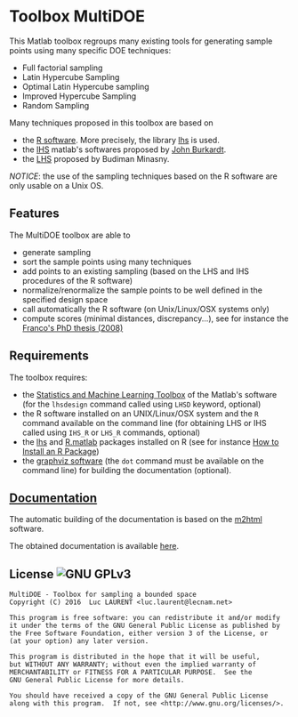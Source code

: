 Toolbox MultiDOE
=======

This Matlab toolbox regroups many existing tools for generating sample points using many specific DOE techniques:

* Full factorial sampling
* Latin Hypercube Sampling 
* Optimal Latin Hypercube sampling
* Improved Hypercube Sampling
* Random Sampling

Many techniques proposed in this toolbox are based on 

* the [R software](https://cran.r-project.org/). More precisely, the library [lhs](https://cran.r-project.org/web/packages/lhs/index.html) is used. 
* the [IHS](https://people.sc.fsu.edu/~jburkardt/m_src/ihs/ihs.html) matlab's softwares proposed by [John Burkardt](http://people.sc.fsu.edu/~jburkardt/).
* the [LHS](http://www.mathworks.com/matlabcentral/fileexchange/4352-latin-hypercube-sampling/content/lhsu.m) proposed by Budiman Minasny.

*NOTICE*: the use of the sampling techniques based on the R software are
only usable on a Unix OS.

Features
------
The MultiDOE toolbox are able to 

* generate sampling
* sort the sample points using many techniques
* add points to an existing sampling (based on the LHS and IHS procedures of the R software)
* normalize/renormalize the sample points to be well defined in the specified design space
* call automatically the R software (on Unix/Linux/OSX systems only)
* compute scores (minimal distances, discrepancy...), see for instance the [Franco's PhD thesis (2008)](https://tel.archives-ouvertes.fr/tel-00803107/)



Requirements
------
The toolbox requires:

* the [Statistics and Machine Learning Toolbox](http://fr.mathworks.com/products/statistics/) of the Matlab's software (for the `lhsdesign` command called using `LHSD` keyword, optional)
* the R software installed on an UNIX/Linux/OSX system and the `R` command available on the command line (for obtaining LHS or IHS called using `IHS_R` or `LHS_R` commands, optional) 
* the [lhs](https://cran.r-project.org/web/packages/lhs/index.html) and [R.matlab](https://cran.r-project.org/web/packages/R.matlab/index.html) packages installed on R (see for instance [How to Install an R Package](http://math.usask.ca/~longhai/software/installrpkg.html))
* the [graphviz software](www.graphviz.org) (the `dot` command must be available on the command line) for building the documentation (optional).

[Documentation](https://goo.gl/t0hmjG)
------
The automatic building of the documentation is based on the [m2html](http://www.artefact.tk/software/matlab/m2html/) software.

The obtained documentation is available [here](https://goo.gl/t0hmjG).


License ![GNU GPLv3](http://www.gnu.org/graphics/gplv3-88x31.png)
----

    MultiDOE - Toolbox for sampling a bounded space
    Copyright (C) 2016  Luc LAURENT <luc.laurent@lecnam.net>

    This program is free software: you can redistribute it and/or modify
    it under the terms of the GNU General Public License as published by
    the Free Software Foundation, either version 3 of the License, or
    (at your option) any later version.

    This program is distributed in the hope that it will be useful,
    but WITHOUT ANY WARRANTY; without even the implied warranty of
    MERCHANTABILITY or FITNESS FOR A PARTICULAR PURPOSE.  See the
    GNU General Public License for more details.

    You should have received a copy of the GNU General Public License
    along with this program.  If not, see <http://www.gnu.org/licenses/>.
